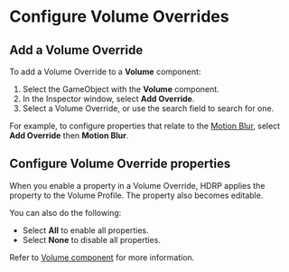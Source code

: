 # Configure Volume Overrides

## Add a Volume Override<a id="add-a-volume-override"></a>

To add a Volume Override to a **Volume** component:

1. Select the GameObject with the **Volume** component.
2. In the Inspector window, select **Add Override**.
3. Select a Volume Override, or use the search field to search for one.

For example, to configure properties that relate to the [Motion Blur](Post-Processing-Motion-Blur.md), select **Add Override** then **Motion Blur**.

## Configure Volume Override properties<a id="configure-volume-override-properties"></a>

When you enable a property in a Volume Override, HDRP applies the property to the Volume Profile. The property also becomes editable.

You can also do the following:

- Select **All** to enable all properties.
- Select **None** to disable all properties.

Refer to [Volume component](volume-component.md) for more information.
